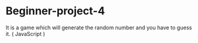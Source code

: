 # Beginner-project-4
It is a game which will generate the random number and you have to guess it. ( JavaScript ) 
